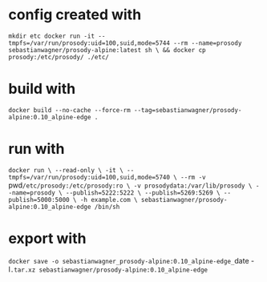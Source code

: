 

# config created with
`mkdir etc
docker run -it --tmpfs=/var/run/prosody:uid=100,suid,mode=5744 --rm --name=prosody sebastianwagner/prosody-alpine:latest sh \
 && docker cp prosody:/etc/prosody/ ./etc/`

# build with
`docker build --no-cache --force-rm --tag=sebastianwagner/prosody-alpine:0.10_alpine-edge .`


# run with
`docker run \
 --read-only \
 -it \
 --tmpfs=/var/run/prosody:uid=100,suid,mode=5740 \
 --rm -v `pwd`/etc/prosody:/etc/prosody:ro \
 -v prosodydata:/var/lib/prosody \
 --name=prosody \
 --publish=5222:5222 \
 --publish=5269:5269 \
 --publish=5000:5000 \
  -h example.com \
  sebastianwagner/prosody-alpine:0.10_alpine-edge /bin/sh`


# export with

`docker save -o sebastianwagner_prosody-alpine:0.10_alpine-edge_`date -I`.tar.xz sebastianwagner/prosody-alpine:0.10_alpine-edge`

